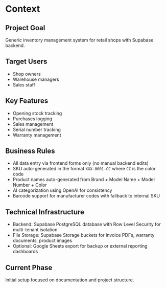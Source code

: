 # Context

## Project Goal
Generic inventory management system for retail shops with Supabase backend.

## Target Users
- Shop owners
- Warehouse managers
- Sales staff

## Key Features
- Opening stock tracking
- Purchases logging
- Sales management
- Serial number tracking
- Warranty management

## Business Rules
- All data entry via frontend forms only (no manual backend edits)
- SKU auto-generated in the format `XXX-0001-CC` where `CC` is the color code
- Product names auto-generated from Brand + Model Name + Model Number + Color
- AI categorization using OpenAI for consistency
- Barcode support for manufacturer codes with fallback to internal SKU

## Technical Infrastructure
- Backend: Supabase PostgreSQL database with Row Level Security for multi-tenant isolation
- File Storage: Supabase Storage buckets for invoice PDFs, warranty documents, product images
- Optional: Google Sheets export for backup or external reporting dashboards

## Current Phase
Initial setup focused on documentation and project structure.
